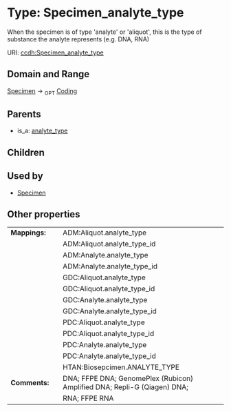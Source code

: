 
# Type: Specimen_analyte_type


When the specimen is of type 'analyte' or 'aliquot', this is the type of substance the analyte represents (e.g. DNA, RNA)

URI: [ccdh:Specimen_analyte_type](https://ccdh.example.org/ccdh/Specimen_analyte_type)


## Domain and Range

[Specimen](Specimen.md) ->  <sub>OPT</sub> [Coding](Coding.md)

## Parents

 *  is_a: [analyte_type](analyte_type.md)

## Children


## Used by

 * [Specimen](Specimen.md)

## Other properties

|  |  |  |
| --- | --- | --- |
| **Mappings:** | | ADM:Aliquot.analyte_type |
|  | | ADM:Aliquot.analyte_type_id |
|  | | ADM:Analyte.analyte_type |
|  | | ADM:Analyte.analyte_type_id |
|  | | GDC:Aliquot.analyte_type |
|  | | GDC:Aliquot.analyte_type_id |
|  | | GDC:Analyte.analyte_type |
|  | | GDC:Analyte.analyte_type_id |
|  | | PDC:Aliquot.analyte_type |
|  | | PDC:Aliquot.analyte_type_id |
|  | | PDC:Analyte.analyte_type |
|  | | PDC:Analyte.analyte_type_id |
|  | | HTAN:Biosepcimen.ANALYTE_TYPE |
| **Comments:** | | DNA; FFPE DNA; GenomePlex (Rubicon) Amplified DNA; Repli-G (Qiagen) DNA;  |
|  | | RNA; FFPE RNA |

